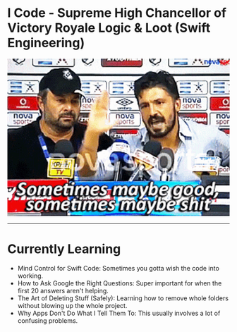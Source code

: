 # I Code - Supreme High Chancellor of Victory Royale Logic & Loot (Swift Engineering)



![Sometimes good, sometimes shit](sometimes-maybe-good.gif)

---

# Currently Learning

* Mind Control for Swift Code: Sometimes you gotta wish the code into working.
* How to Ask Google the Right Questions: Super important for when the first 20 answers aren't helping.
* The Art of Deleting Stuff (Safely): Learning how to remove whole folders without blowing up the whole project.
* Why Apps Don't Do What I Tell Them To: This usually involves a lot of confusing problems.
<!---
FahimU123/FahimU123 is a ✨ special ✨ repository because its `README.md` (this file) appears on your GitHub profile.
You can click the Preview link to take a look at your changes.
--->
